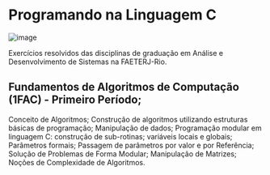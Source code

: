 # Programando na Linguagem C
![image](https://user-images.githubusercontent.com/104868627/167055952-58490ac0-557f-43e2-b919-38bfef0a8262.png)

 Exercícios resolvidos das disciplinas de graduação em Análise e Desenvolvimento de Sistemas na FAETERJ-Rio.
 
 ## Fundamentos de Algoritmos de Computação (1FAC) - Primeiro Período;
 
 Conceito de Algoritmos; Construção de algoritmos utilizando estruturas básicas de
programação; Manipulação de dados; Programação modular em linguagem C: construção
de sub-rotinas; variáveis locais e globais; Parâmetros formais; Passagem de parâmetros
por valor e por Referência; Solução de Problemas de Forma Modular; Manipulação de
Matrizes; Noções de Complexidade de Algoritmos. 
